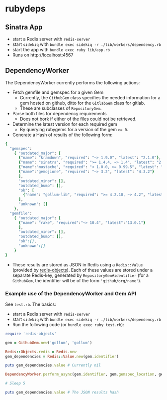 # rubydeps

## Sinatra App

* start a Redis server with `redis-server`
* start `sidekiq` with `bundle exec sidekiq -r ./lib/workers/dependency.rb`
* start the app with `bundle exec ruby lib/app.rb`
* Runs on http://localhost:4567

## DependencyWorker

The DependencyWorker currently performs the following actions:

* Fetch gemfile and gemspec for a given Gem
  * Currently, the `GithubGem` class specifies the needed information for a gem hosted on github, ditto for the `GitlabGem` class for gitlab.
  * These are subclasses of `RepositoryGem`.
* Parse both files for dependency requirements
  * Does not bork if either of the files could not be retrieved.
* Determine the latest version for each required gem
  * By querying rubygems for a version of the gem `>= 0`.
* Generate a Hash of results of the following form:
```ruby
{
  "gemspec":
    { "outdated_major": [
      {"name": "kramdown", "required": "~> 1.9.0", "latest": "2.1.0"},
      {"name": "sinatra", "required": ">= 1.4.4, ~> 1.4", "latest": "2.0.8.1"},
      {"name":"mustache", "required": "< 1.0.0, >= 0.99.5", "latest": "1.1.1"},
      {"name":"gemojione", "required": "~> 3.2", "latest": "4.3.2"}
      ],
      "outdated_minor": [],
      "outdated_bump": [],
      "ok": [
        {"name": "gollum-lib", "required": ">= 4.2.10, ~> 4.2", "latest":"4.2.10"}, {"name": "useragent", "required":"~> 0.16.2", "latest":"0.16.10"}
      ],
      "unknown": []
    },
  "gemfile":
    { "outdated_major": [
      {"name": "rake", "required":"~> 10.4", "latest":"13.0.1"}
      ],
      "outdated_minor": [],
      "outdated_bump": [],
      "ok":[],
      "unknown":[]
    }
}
```
* These results are stored as JSON in Redis using a `Redis::Value` (provided by [redis-objects](https://github.com/nateware/redis-objects)). Each of these values are stored under a separate Redis-key, generated by `RepositoryGem#identifier` (for a `GithubGem`, the identifier will be of the form `'github/org/name'`).

### Example use of the DependencyWorker and Gem API

See `test.rb`. The basics:

* start a Redis server with `redis-server`
* start `sidekiq` with `bundle exec sidekiq -r ./lib/workers/dependency.rb`
* Run the following code (or `bundle exec ruby test.rb`):

```ruby
require 'redis-objects'

gem = GithubGem.new('gollum', 'gollum')

Redis::Objects.redis = Redis.new
gem_dependencies = Redis::Value.new(gem.identifier)

puts gem_dependencies.value # Currently nil

DependencyWorker.perform_async(gem.identifier, gem.gemspec_location, gem.gemfile_location) # Fire up a Sidekiq job

# Sleep 5

puts gem_dependencies.value # The JSON results hash
```